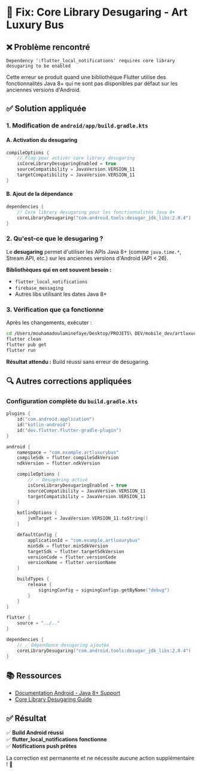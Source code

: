 # 🔧 Fix: Core Library Desugaring - Art Luxury Bus

## ❌ Problème rencontré

```
Dependency ':flutter_local_notifications' requires core library desugaring to be enabled
```

Cette erreur se produit quand une bibliothèque Flutter utilise des fonctionnalités Java 8+ qui ne sont pas disponibles par défaut sur les anciennes versions d'Android.

## ✅ Solution appliquée

### 1. **Modification de `android/app/build.gradle.kts`**

#### A. Activation du desugaring
```kotlin
compileOptions {
    // Flag pour activer core library desugaring
    isCoreLibraryDesugaringEnabled = true
    sourceCompatibility = JavaVersion.VERSION_11
    targetCompatibility = JavaVersion.VERSION_11
}
```

#### B. Ajout de la dépendance
```kotlin
dependencies {
    // Core library desugaring pour les fonctionnalités Java 8+
    coreLibraryDesugaring("com.android.tools:desugar_jdk_libs:2.0.4")
}
```

### 2. **Qu'est-ce que le desugaring ?**

Le **desugaring** permet d'utiliser les APIs Java 8+ (comme `java.time.*`, Stream API, etc.) sur les anciennes versions d'Android (API < 26).

**Bibliothèques qui en ont souvent besoin :**
- `flutter_local_notifications`
- `firebase_messaging`
- Autres libs utilisant les dates Java 8+

### 3. **Vérification que ça fonctionne**

Après les changements, exécuter :

```bash
cd /Users/mouhamadoulaminefaye/Desktop/PROJETS\ DEV/mobile_dev/artluxurybus
flutter clean
flutter pub get
flutter run
```

**Résultat attendu :** Build réussi sans erreur de desugaring.

## 🔍 Autres corrections appliquées

### Configuration complète du `build.gradle.kts`

```kotlin
plugins {
    id("com.android.application")
    id("kotlin-android")
    id("dev.flutter.flutter-gradle-plugin")
}

android {
    namespace = "com.example.artluxurybus"
    compileSdk = flutter.compileSdkVersion
    ndkVersion = flutter.ndkVersion

    compileOptions {
        // ✅ Desugaring activé
        isCoreLibraryDesugaringEnabled = true
        sourceCompatibility = JavaVersion.VERSION_11
        targetCompatibility = JavaVersion.VERSION_11
    }

    kotlinOptions {
        jvmTarget = JavaVersion.VERSION_11.toString()
    }

    defaultConfig {
        applicationId = "com.example.artluxurybus"
        minSdk = flutter.minSdkVersion
        targetSdk = flutter.targetSdkVersion
        versionCode = flutter.versionCode
        versionName = flutter.versionName
    }

    buildTypes {
        release {
            signingConfig = signingConfigs.getByName("debug")
        }
    }
}

flutter {
    source = "../.."
}

dependencies {
    // ✅ Dépendance desugaring ajoutée
    coreLibraryDesugaring("com.android.tools:desugar_jdk_libs:2.0.4")
}
```

## 📚 Ressources

- [Documentation Android - Java 8+ Support](https://developer.android.com/studio/write/java8-support.html)
- [Core Library Desugaring Guide](https://developer.android.com/studio/write/java8-support#library-desugaring)

## ✅ Résultat

✅ **Build Android réussi**  
✅ **flutter_local_notifications fonctionne**  
✅ **Notifications push prêtes**  

La correction est permanente et ne nécessite aucune action supplémentaire ! 🎉
